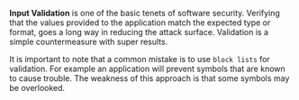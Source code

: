 **Input Validation** is one of the basic tenets of software security. Verifying that the values provided to the application match the expected type or format, goes a long way in reducing the attack surface. Validation is a simple countermeasure with super results.

It is important to note that a common mistake is to use `block lists` for validation. For example an application will prevent symbols that are known to cause trouble. The weakness of this approach is that some symbols may be overlooked.

